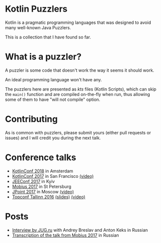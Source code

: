 Kotlin Puzzlers
===============

Kotlin is a pragmatic programming languages that was designed to avoid many well-known Java Puzzlers. 

This is a collection that I have found so far.

What is a puzzler?
==================
 
A puzzler is some code that doesn't work the way it seems it should work.

An ideal programming language won't have any.

The puzzlers here are presented as *kts* files (Kotlin Scripts), which can skip the
`main()` function and are compiled on-the-fly when run, thus allowing some of them to have 
"will not compile" option.

Contributing
============

As is common with puzzlers, please submit yours (either pull requests or issues) and I will credit you 
during the next talk.

Conference talks
================

* [KotlinConf 2018](https://kotlinconf.com/schedule/#date=5-october) in Amsterdam
* [KotlinConf 2017](https://kotlinconf.com/2017/talks/) in San Francisco [(video)](https://www.youtube.com/watch?v=ukwVzLq_pHk)
* [JEEConf 2017](http://jeeconf.com/program/kotlin-puzzlers/) in Kyiv
* [Mobius 2017](http://2017.mobiusconf.com/en/talks/kotlin-puzzlers/) in St Petersburg
* [JPoint 2017](http://2017.jpoint.ru/talks/kotlin-puzzlers/) in Moscow [(video)](https://youtu.be/h4eIuz-CwYc?t=8h26m14s) 
* [Topconf Tallinn 2016](http://topconf.com/tallinn-2016/trackevent/kotlin-puzzlers/) [(slides)](https://docs.google.com/presentation/d/1eSl70ID_yLsq-MdRfPoubV2LU-KZpqlQf-5nskbXsQs/) [(video)](https://youtu.be/MDhjIkkpBAQ)

Posts
=====

* [Interview by JUG.ru](https://habrahabr.ru/company/jugru/blog/323562/) with Andrey Breslav and Anton Keks in Russian
* [Transcription of the talk from Mobius 2017](https://habrahabr.ru/company/jugru/blog/338924/) in Russian 
